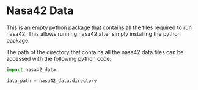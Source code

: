 # Nasa42 Data

This is an empty python package that contains all the files required to run nasa42. This allows running nasa42 after simply installing the python package.

The path of the directory that contains all the nasa42 data files can be accessed with the following python code:
```python
import nasa42_data

data_path = nasa42_data.directory
```
